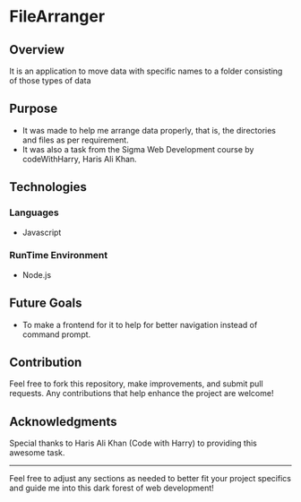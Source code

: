 # FileArranger
## Overview
It is an application to move data with specific names to a folder consisting of those types of data
## Purpose
- It was made to help me arrange data properly, that is, the directories and files as per requirement.
- It was also a task from the Sigma Web Development course by codeWithHarry, Haris Ali Khan.
## Technologies
### Languages
- Javascript
### RunTime Environment
- Node.js
## Future Goals
- To make a frontend for it to help for better navigation instead of command prompt.
## Contribution

Feel free to fork this repository, make improvements, and submit pull requests. Any contributions that help enhance the project are welcome!

## Acknowledgments

Special thanks to Haris Ali Khan (Code with Harry) to providing this awesome task.

---

Feel free to adjust any sections as needed to better fit your project specifics and guide me into this dark forest of web development!
